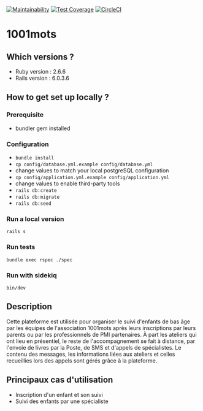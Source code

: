 [![Maintainability](https://api.codeclimate.com/v1/badges/366f7968ef64ea677c66/maintainability)](https://codeclimate.com/github/milleetunmots/app/maintainability)
[![Test Coverage](https://api.codeclimate.com/v1/badges/366f7968ef64ea677c66/test_coverage)](https://codeclimate.com/github/milleetunmots/app/test_coverage)
[![CircleCI](https://circleci.com/gh/milleetunmots/app/tree/develop.svg?style=svg)](https://circleci.com/gh/milleetunmots/app/tree/develop)

# 1001mots
## Which versions ?
* Ruby version : 2.6.6
* Rails version : 6.0.3.6
## How to get set up locally ?
### Prerequisite
* bundler gem installed
### Configuration
* ```bundle install```
* ```cp config/database.yml.example config/database.yml```
* change values to match your local postgreSQL configuration
* ```cp config/application.yml.example config/application.yml```
* change values to enable third-party tools
* ```rails db:create```
* ```rails db:migrate```
* ```rails db:seed```
### Run a local version
```rails s```
### Run tests
```bundle exec rspec ./spec```
### Run with sidekiq
```bin/dev```
## Description
Cette plateforme est utilisée pour organiser le suivi d'enfants de bas âge par les équipes de l'association 1001mots après leurs inscriptions par leurs parents ou par les professionnels de PMI partenaires. À part les ateliers qui ont lieu en présentiel, le reste de l'accompagnement se fait à distance, par l'envoie de livres par la Poste, de SMS et d'appels de spécialistes. Le contenu des messages, les informations liées aux ateliers et celles recueillies lors des appels sont gérés grâce à la plateforme.
## Principaux cas d'utilisation
* Inscription d'un enfant et son suivi
* Suivi des enfants par une spécialiste



